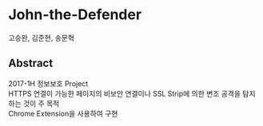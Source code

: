 # John-the-Defender
고승완, 김준현, 송문혁

## Abstract
2017-1H 정보보호 Project  
HTTPS 연결이 가능한 페이지의 비보안 연결이나 SSL Strip에 의한 변조 공격을 탐지하는 것이 주 목적  
Chrome Extension을 사용하여 구현